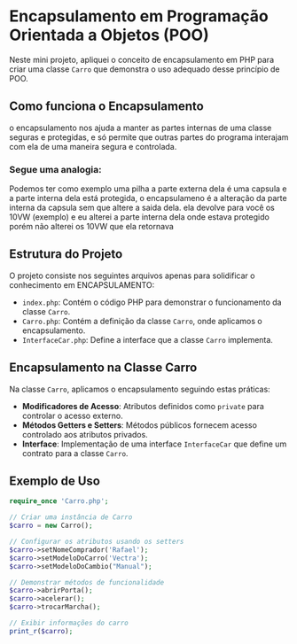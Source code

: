 # Encapsulamento em Programação Orientada a Objetos (POO)

Neste mini projeto, apliquei o conceito de encapsulamento em PHP para criar uma classe `Carro` que demonstra o uso adequado desse princípio de POO.

## Como funciona o Encapsulamento
o encapsulamento nos ajuda a manter as partes internas de uma classe seguras e protegidas, e só permite que outras partes do programa interajam com ela de uma maneira segura e controlada.
### Segue uma analogia: 
Podemos ter como exemplo uma pilha a parte externa dela é uma capsula e a parte interna dela está protegida, o encapsulameno é a alteração da parte interna da capsula sem que altere a saida dela. ela devolve para você os 10VW (exemplo) e eu alterei a parte interna dela onde estava protegido porém não alterei os 10VW que ela retornava

## Estrutura do Projeto

O projeto consiste nos seguintes arquivos apenas para solidificar o conhecimento em ENCAPSULAMENTO:

- `index.php`: Contém o código PHP para demonstrar o funcionamento da classe `Carro`.
- `Carro.php`: Contém a definição da classe `Carro`, onde aplicamos o encapsulamento.
- `InterfaceCar.php`: Define a interface que a classe `Carro` implementa.

## Encapsulamento na Classe Carro

Na classe `Carro`, aplicamos o encapsulamento seguindo estas práticas:

- **Modificadores de Acesso**: Atributos definidos como `private` para controlar o acesso externo.
- **Métodos Getters e Setters**: Métodos públicos fornecem acesso controlado aos atributos privados.
- **Interface**: Implementação de uma interface `InterfaceCar` que define um contrato para a classe `Carro`.

## Exemplo de Uso

```php
require_once 'Carro.php';

// Criar uma instância de Carro
$carro = new Carro();

// Configurar os atributos usando os setters
$carro->setNomeComprador('Rafael');
$carro->setModeloDoCarro('Vectra');
$carro->setModeloDoCambio("Manual");

// Demonstrar métodos de funcionalidade
$carro->abrirPorta();
$carro->acelerar();
$carro->trocarMarcha();

// Exibir informações do carro
print_r($carro);
